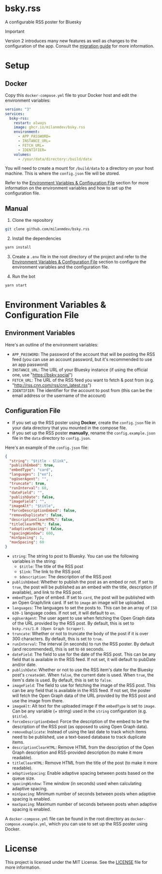 # bsky.rss

A configurable RSS poster for Bluesky

> [!IMPORTANT]  
> Version 2 introduces many new features as well as changes to the configuration of the app. Consult the [migration guide](documentation/v1-to-v2.md) for more information.

# Setup

## Docker

Copy this `docker-compose.yml` file to your Docker host and edit the environment variables:

```yml
version: "3"
services:
  bsky-rss:
    restart: always
    image: ghcr.io/milanmdev/bsky.rss
    environment:
      - APP_PASSWORD=
      - INSTANCE_URL=
      - FETCH_URL=
      - IDENTIFIER=
    volumes:
      - /your/data/directory:/build/data
```

You will need to create a mount for `/build/data` to a directory on your host machine. This is where the `config.json` file will be stored.

Refer to the [Environment Variables & Configuration File](#environment-variables--configuration-file) section for more information on the environment variables and how to set up the configuration file.

## Manual

1. Clone the repository

```bash
git clone github.com/milanmdev/bsky.rss
```

2. Install the dependencies

```bash
yarn install
```

3. Create a `.env` file in the root directory of the project and refer to the [Environment Variables & Configuration File](#environment-variables--configuration-file) section to configure the environment variables and the configuration file.

4. Run the bot

```bash
yarn start
```

# Environment Variables & Configuration File

## Environment Variables

Here's an outline of the environment variables:

- `APP_PASSWORD`: The password of the account that will be posting the RSS feed (you can use an account password, but it's recommended to use an app password)
- `INSTANCE_URL`: The URL of your Bluesky instance (if using the official one, use "https://bsky.social")
- `FETCH_URL`: The URL of the RSS feed you want to fetch & post from (e.g. "http://rss.cnn.com/rss/cnn_latest.rss")
- `IDENTIFIER`: The identifier for the account to post from (this can be the email address or the username of the account)

## Configuration File

- If you set up the RSS poster using **Docker**, create the `config.json` file in your data directory that you mounted in the compose file.
- If you set up the RSS poster **manually**, rename the `config.example.json` file in the `data` directory to `config.json`.

Here's an example of the `config.json` file:

```json
{
  "string": "$title - $link",
  "publishEmbed": true,
  "embedType": "card",
  "languages": ["en"],
  "ogUserAgent": "",
  "truncate": true,
  "runInterval": 60,
  "dateField": "",
  "publishDate": false,
  "imageField": "",
  "imageAlt": "$title",
  "forceDescriptionEmbed": false,
  "removeDuplicate": false,
  "descriptionClearHTML": false,
  "titleClearHTML": false,
  "adaptiveSpacing": false,
  "spacingWindow": 600,
  "minSpacing": 1,
  "maxSpacing": 60
}
```

- `string`: The string to post to Bluesky. You can use the following variables in the string:
  - `$title`: The title of the RSS post
  - `$link`: The link to the RSS post
  - `$description`: The description of the RSS post
- `publishEmbed`: Whether to publish the post as an embed or not. If set to `true`, the post will be published as an embed with the title, description (if available), and link to the RSS post.
- `embedType`: Type of embed. If set to `card`, the post will be published with an Open Graph/link card. If set to `image` an image will be uploaded.
- `languages`: The languages to set the posts to. This can be an array of `ISO 639-1` language codes. If not set, it will default to `en`.
- `ogUserAgent`: The user agent to use when fetching the Open Graph data of the URL provided by the RSS post. By default, this is set to `bsky.rss/1.0 (Open Graph Scraper)`.
- `truncate`: Whether or not to truncate the body of the post if it is over 300 characters. By default, this is set to `true`.
- `runInterval`: The interval (in seconds) to run the RSS poster. By default (and recommended), this is set to `60` seconds.
- `dateField`: The field to use for the date of the RSS post. This can be any field that is available in the RSS feed. If not set, it will default to pubDate and/or date.
- `publishDate`: Whether or not to use the RSS item's date for the Bluesky post's `createdAt`. When `false`, the current date is used. When `true`, the item's date is used. By default, this is set to `false`.
- `imageField`: The field to use for fetching the image of the RSS post. This can be any field that is available in the RSS feed. If not set, the poster will fetch the Open Graph data of the URL provided by the RSS post and use the image from there.
- `imageAlt`: Alt text for the uploaded image if the `embedType` is set to `image`. Can be any variable (+ string) used in the `string` configuration (e.g. `$title`).
- `forceDescriptionEmbed`: Force the description of the embed to be the description of the RSS post (as opposed to using Open Graph data).
- `removeDuplicate`: Instead of using the last date to track which items need to be published, use a text-based database to track duplicate items.
- `descriptionClearHTML`: Remove HTML from the description of the Open Graph description and RSS-provided description (to make it more readable).
- `titleClearHTML`: Remove HTML from the title of the post (to make it more readable).
- `adaptiveSpacing`: Enable adaptive spacing between posts based on the queue size.
- `spacingWindow`: Time window (in seconds) used when calculating adaptive spacing.
- `minSpacing`: Minimum number of seconds between posts when adaptive spacing is enabled.
- `maxSpacing`: Maximum number of seconds between posts when adaptive spacing is enabled.

A `docker-compose.yml` file can be found in the root directory as `docker-compose.example.yml`, which you can use to set up the RSS poster using Docker.

# License

This project is licensed under the MIT License. See the [LICENSE](LICENSE) file for more information.
